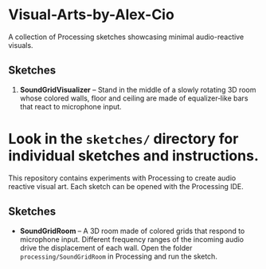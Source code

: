 # Visual-Arts-by-Alex-Cio

A collection of Processing sketches showcasing minimal audio-reactive visuals.

## Sketches

1. **SoundGridVisualizer** – Stand in the middle of a slowly rotating 3D room whose colored walls, floor and ceiling are made of equalizer‑like bars that react to microphone input.

Look in the `sketches/` directory for individual sketches and instructions.
=======
This repository contains experiments with Processing to create
audio reactive visual art. Each sketch can be opened with the
Processing IDE.

## Sketches

- **SoundGridRoom** – A 3D room made of colored grids that respond to
  microphone input. Different frequency ranges of the incoming audio
  drive the displacement of each wall. Open the folder
  `processing/SoundGridRoom` in Processing and run the sketch.

